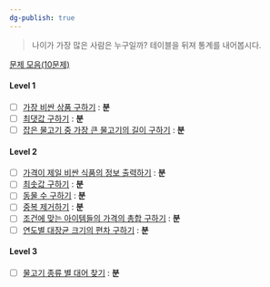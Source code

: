 ```yaml
---
dg-publish: true
---
```

> 나이가 가장 많은 사람은 누구일까? 테이블을 뒤져 통계를 내어봅시다.

[문제 모음(10문제)](https://school.programmers.co.kr/learn/courses/30/parts/17043)
#### Level 1
- [ ] [가장 비싼 상품 구하기](https://school.programmers.co.kr/learn/courses/30/lessons/131697) : **분**
- [ ] [최댓값 구하기](https://school.programmers.co.kr/learn/courses/30/lessons/59415) : **분**
- [ ] [잡은 물고기 중 가장 큰 물고기의 길이 구하기](https://school.programmers.co.kr/learn/courses/30/lessons/298515) : **분**

#### Level 2
- [ ] [가격이 제일 비싼 식품의 정보 출력하기](https://school.programmers.co.kr/learn/courses/30/lessons/131115) : **분**
- [ ] [최솟값 구하기](https://school.programmers.co.kr/learn/courses/30/lessons/59038) : **분**
- [ ] [동물 수 구하기](https://school.programmers.co.kr/learn/courses/30/lessons/59406) : **분**
- [ ] [중복 제거하기](https://school.programmers.co.kr/learn/courses/30/lessons/59408) : **분**
- [ ] [조건에 맞는 아이템들의 가격의 총합 구하기](https://school.programmers.co.kr/learn/courses/30/lessons/273709) : **분**
- [ ] [연도별 대장균 크기의 편차 구하기](https://school.programmers.co.kr/learn/courses/30/lessons/299310) : **분**

#### Level 3
- [ ] [물고기 종류 별 대어 찾기](https://school.programmers.co.kr/learn/courses/30/lessons/293261) : **분**